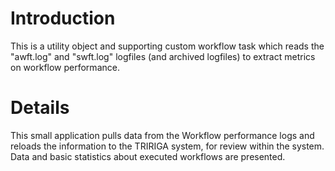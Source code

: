 # Introduction #

This is a utility object and supporting custom workflow task which reads
the "awft.log" and "swft.log" logfiles (and archived logfiles) to extract
metrics on workflow performance.


# Details #

This small application pulls data from the Workflow performance logs and reloads the information to the TRIRIGA system, for review within the system.  Data and basic statistics about executed workflows are presented.